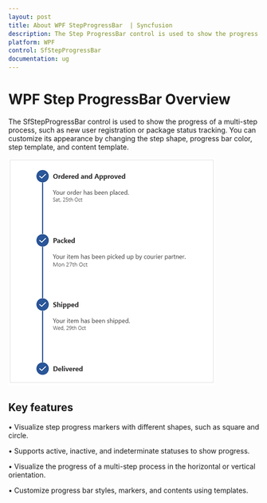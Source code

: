 ```yaml
---
layout: post
title: About WPF StepProgressBar  | Syncfusion
description: The Step ProgressBar control is used to show the progress of a multi-step process, such as new user registration or package status tracking.
platform: WPF
control: SfStepProgressBar
documentation: ug
---
```


# WPF Step ProgressBar Overview

The SfStepProgressBar control is used to show the progress of a multi-step process, such as new user registration or package status tracking. You can customize its appearance by changing the step shape, progress bar color, step template, and content template.

![Step ProgressBar - Overview](Overview_images/Overview.png)

## Key features

• Visualize step progress markers with different shapes, such as square and circle.

• Supports active, inactive, and indeterminate statuses to show progress.

• Visualize the progress of a multi-step process in the horizontal or vertical orientation.

• Customize progress bar styles, markers, and contents using templates.